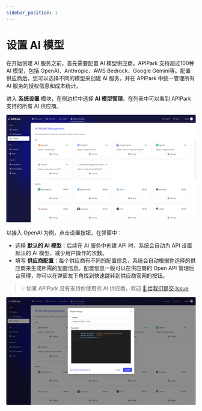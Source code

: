 ```yaml
---
sidebar_position: 1
---
```

# 设置 AI 模型
在开始创建 AI 服务之前，首先需要配置 AI 模型供应商。APIPark 支持超过100种 AI 模型，包括 OpenAI、Anthropic、AWS Bedrock、Google Gemini等。配置供应商后，您可以选择不同的模型来创建 AI 服务，并在 APIPark 中统一管理所有 AI 服务的授权信息和成本统计。

进入 **系统设置** 模块，在侧边栏中选择 **AI 模型管理**，在列表中可以看到 APIPark 支持的所有 AI 供应商。

![](images/2024-10-26-14-37-38.png)

以接入 OpenAI 为例，点击设置按钮，在弹窗中：

- 选择 **默认的 AI 模型**：后续在 AI 服务中创建 API 时，系统会自动为 API 设置默认的 AI 模型，减少用户操作的次数。
- 填写 **供应商配置**：每个供应商有不同的配置信息，系统会自动根据你选择的供应商来生成所需的配置信息。配置信息一般可以在供应商的 Open API 管理后台获得，你可以在弹窗左下角找到快速跳转到供应商官网的按钮。

> 💡 如果 APIPark 没有支持你使用的 AI 供应商，欢迎 [🔗 给我们提交 Issue](https://github.com/APIParkLab/APIPark/issues/new)

![](images/2024-10-26-15-10-43.png)
